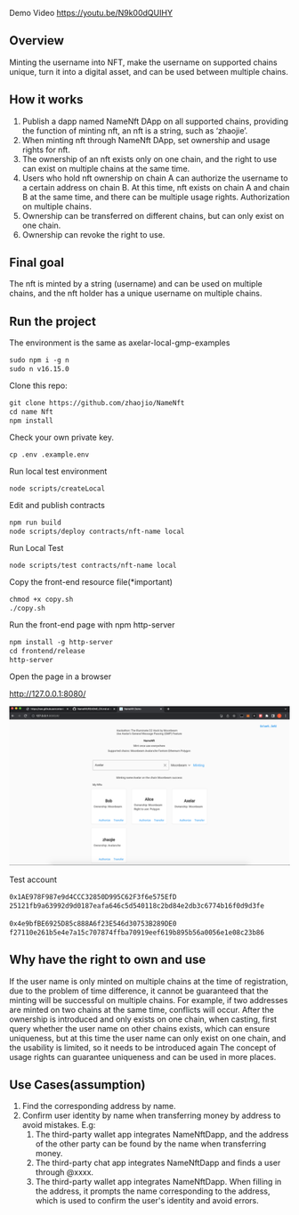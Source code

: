 

Demo Video
https://youtu.be/N9k00dQUIHY

## Overview

Minting the username into NFT, make the username on supported chains unique, turn it into a digital asset, and can be used between multiple chains.

## How it works

1. Publish a dapp named NameNft DApp on all supported chains, providing the function of minting nft, an nft is a string, such as ‘zhaojie’.
2. When minting nft through NameNft DApp, set ownership and usage rights for nft.
3. The ownership of an nft exists only on one chain, and the right to use can exist on multiple chains at the same time.
4. Users who hold nft ownership on chain A can authorize the username to a certain address on chain B. At this time, nft exists on chain A and chain B at the same time, and there can be multiple usage rights. Authorization on multiple chains.
5. Ownership can be transferred on different chains, but can only exist on one chain.
6. Ownership can revoke the right to use.

## Final goal
The nft is minted by a string (username) and can be used on multiple chains, and the nft holder has a unique username on multiple chains.

## Run the project

The environment is the same as axelar-local-gmp-examples
 
    sudo npm i -g n
    sudo n v16.15.0
    
Clone this repo:

    git clone https://github.com/zhaojio/NameNft
    cd name Nft
    npm install
    
Check your own private key.

    cp .env .example.env

Run local test environment

    node scripts/createLocal

Edit and publish contracts
    
    npm run build
    node scripts/deploy contracts/nft-name local
    
Run Local Test

    node scripts/test contracts/nft-name local
    
Copy the front-end resource file(*important)

    chmod +x copy.sh
    ./copy.sh

Run the front-end page with npm http-server
    
    npm install -g http-server
    cd frontend/release
    http-server

Open the page in a browser
   
   http://127.0.0.1:8080/
   
![image](https://github.com/zhaojio/NameNft/blob/main/frontend/name-nft-ui.png)

Test account

    0x1AE978F987e9d4CCC32850D995C62F3f6e575EfD
    25121fb9a63992d9d0187eafa646c5d540118c2bd84e2db3c6774b16f0d9d3fe

    0x4e9bfBE6925D85c888A6f23E546d30753B289DE0
    f27110e261b5e4e7a15c707874ffba70919eef619b895b56a0056e1e08c23b86

## Why have the right to own and use
If the user name is only minted on multiple chains at the time of registration, due to the problem of time difference, it cannot be guaranteed that the minting will be successful on multiple chains. For example, if two addresses are minted on two chains at the same time, conflicts will occur. After the ownership is introduced and only exists on one chain, when casting, first query whether the user name on other chains exists, which can ensure uniqueness, but at this time the user name can only exist on one chain, and the usability is limited, so it needs to be introduced again The concept of usage rights can guarantee uniqueness and can be used in more places.

## Use Cases(assumption)

1. Find the corresponding address by name.
2. Confirm user identity by name when transferring money by address to avoid mistakes.
    E.g:
    1. The third-party wallet app integrates NameNftDapp, and the address of the other party can be found by the name when transferring money.
    2. The third-party chat app integrates NameNftDapp and finds a user through @xxxx.
    3. The third-party wallet app integrates NameNftDapp. When filling in the address, it prompts the name corresponding to the address, which is used to confirm the user's identity and avoid errors.
